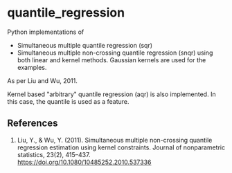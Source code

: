 # quantile_regression
Python implementations of
- Simultaneous multiple quantile regression (sqr)
- Simultaneous multiple non-crossing quantile regression (snqr)
using both linear and kernel methods. Gaussian kernels are used for the examples.

As per Liu and Wu, 2011.

Kernel based "arbitrary" quantile regression (aqr) is also implemented. In this case, the quantile is used as a feature.

## References
1. Liu, Y., & Wu, Y. (2011). Simultaneous multiple non-crossing quantile regression estimation using kernel constraints. Journal of nonparametric statistics, 23(2), 415–437. https://doi.org/10.1080/10485252.2010.537336
